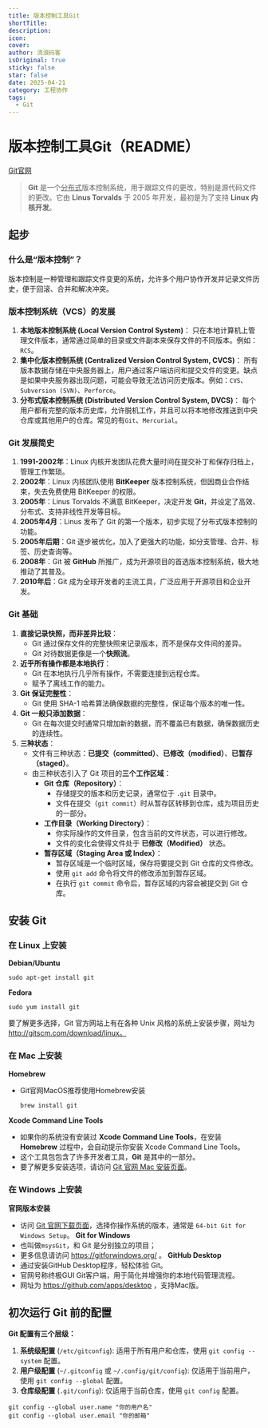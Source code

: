 ```yaml
---
title: 版本控制工具Git
shortTitle: 
description: 
icon: 
cover: 
author: 流浪码客
isOriginal: true
sticky: false
star: false
date: 2025-04-21
category: 工程协作
tags:
  - Git
---
```

# 版本控制工具Git（README）
[Git官网](https://git-scm.com/)

> **Git** 是一个<u>分布式</u>版本控制系统，用于跟踪文件的更改，特别是源代码文件的更改。它由 **Linus Torvalds** 于 2005 年开发，最初是为了支持 **Linux 内核开发**。
## 起步
### 什么是“版本控制”？
版本控制是一种管理和跟踪文件变更的系统，允许多个用户协作开发并记录文件历史，便于回滚、合并和解决冲突。
### 版本控制系统（VCS）的发展
1. **本地版本控制系统 (Local Version Control System)**：
	只在本地计算机上管理文件版本，通常通过简单的目录或文件副本来保存文件的不同版本。例如： `RCS`。
2. **集中化版本控制系统 (Centralized Version Control System, CVCS)**：
	所有版本数据存储在中央服务器上，用户通过客户端访问和提交文件的变更。缺点是如果中央服务器出现问题，可能会导致无法访问历史版本。例如：`CVS`、`Subversion (SVN)`、`Perforce`。
3. **分布式版本控制系统 (Distributed Version Control System, DVCS)**：
   每个用户都有完整的版本历史库，允许脱机工作，并且可以将本地修改推送到中央仓库或其他用户的仓库。常见的有`Git`、`Mercurial`。
### Git 发展简史
1. **1991-2002年**：Linux 内核开发团队花费大量时间在提交补丁和保存归档上，管理工作繁琐。
2. **2002年**：Linux 内核团队使用 **BitKeeper** 版本控制系统，但因商业合作结束，失去免费使用 BitKeeper 的权限。
3. **2005年**：Linus Torvalds 不满意 BitKeeper，决定开发 **Git**，并设定了高效、分布式、支持非线性开发等目标。
4. **2005年4月**：Linus 发布了 Git 的第一个版本，初步实现了分布式版本控制的功能。
5.  **2005年后期**：Git 逐步被优化，加入了更强大的功能，如分支管理、合并、标签、历史查询等。
6. **2008年**：Git 被 **GitHub** 所推广，成为开源项目的首选版本控制系统，极大地推动了其普及。
7. **2010年后**：Git 成为全球开发者的主流工具，广泛应用于开源项目和企业开发。
### Git 基础
1. **直接记录快照，而非差异比较**：
	* Git 通过保存文件的完整快照来记录版本，而不是保存文件间的差异。
	* Git 对待数据更像是一个**快照流**。
2. **近乎所有操作都是本地执行**：
	* Git 在本地执行几乎所有操作，不需要连接到远程仓库。
	* 赋予了离线工作的能力。
3. **Git 保证完整性**：
	* Git 使用 SHA-1 哈希算法确保数据的完整性，保证每个版本的唯一性。
4. **Git 一般只添加数据**：
	* Git 在每次提交时通常只增加新的数据，而不覆盖已有数据，确保数据历史的连续性。
5. **三种状态**：
	*  文件有三种状态：**已提交（committed）**、**已修改（modified）**、**已暂存（staged）**。
	* 由三种状态引入了 Git 项目的**三个工作区域**：
		* **Git 仓库（Repository）**：
			* 存储提交的版本和历史记录，通常位于 `.git` 目录中。
			* 文件在提交（`git commit`）时从暂存区转移到仓库，成为项目历史的一部分。
		* **工作目录（Working Directory）**：
			* 你实际操作的文件目录，包含当前的文件状态，可以进行修改。
			* 文件的变化会使得文件处于 **已修改（Modified）** 状态。
		* **暂存区域（Staging Area 或 Index）**：
			* 暂存区域是一个临时区域，保存将要提交到 Git 仓库的文件修改。
			* 使用 `git add` 命令将文件的修改添加到暂存区域。
			* 在执行 `git commit` 命令后，暂存区域的内容会被提交到 Git 仓库。
## 安装 Git
### 在 Linux 上安装
**Debian/Ubuntu**
```shell
sudo apt-get install git
```
**Fedora**
```shell
sudo yum install git
```
要了解更多选择，Git 官方网站上有在各种 Unix 风格的系统上安装步骤，网址为 http://gitscm.com/download/linux。
### 在 Mac 上安装
**Homebrew**
* Git官网MacOS推荐使用Homebrew安装
	```shell
	brew install git
	```
**Xcode Command Line Tools**
* 如果你的系统没有安装过 **Xcode Command Line Tools**，在安装 **Homebrew** 过程中，会自动提示你安装 Xcode Command Line Tools。
* 这个工具包包含了许多开发者工具，**Git** 是其中的一部分。
* 要了解更多安装选项，请访问 [Git 官网 Mac 安装页面](https://git-scm.com/downloads/mac)。
### 在 Windows 上安装
**官网版本安装**
* 访问 [Git 官网下载页面](https://git-scm.com/downloads/win)，选择你操作系统的版本，通常是 `64-bit Git for Windows Setup`。
**Git for Windows**
* 也叫做`msysGit`，和 Git 是分别独立的项目；
* 更多信息请访问 https://gitforwindows.org/ 。
**GitHub Desktop**
* 通过安装GitHub Desktop程序，轻松体验 Git。
* 官网号称终极GUI Git客户端，用于简化并增强你的本地代码管理流程。
* 网址为 https://github.com/apps/desktop ，支持Mac版。
## 初次运行 Git 前的配置

**Git 配置有三个层级：**
1. **系统级配置** (`/etc/gitconfig`): 适用于所有用户和仓库，使用 `git config --system` 配置。
2. **用户级配置** (`~/.gitconfig` 或 `~/.config/git/config`): 仅适用于当前用户，使用 `git config --global` 配置。
3. **仓库级配置** (`.git/config`): 仅适用于当前仓库，使用 `git config` 配置。


```shell
git config --global user.name "你的用户名"
git config --global user.email "你的邮箱"
```